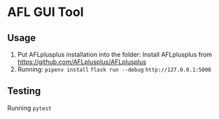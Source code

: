 # AFL GUI Tool
## Usage
1. Put AFLplusplus installation into the folder:
Install AFLplusplus from https://github.com/AFLplusplus/AFLplusplus
2. Running:
`pipenv install`
`flask run --debug`
`http://127.0.0.1:5000`

## Testing
Running `pytest`
